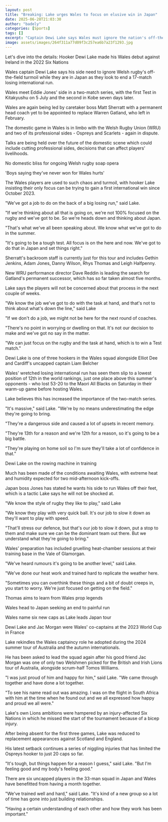 ```yaml
---
layout: post
title: "Breaking: Lake urges Wales to focus on elusive win in Japan"
date: 2025-06-28T21:03:30
author: "badely"
categories: [Sports]
tags: []
excerpt: "Captain Dewi Lake says Wales must ignore the nation's off-the-field  turmoil and aim to end a 17-match losing international run when they face Japan."
image: assets/images/264f311a77d09f3c257ea6b7a23f1293.jpg
---
```


Let's dive into the details: Hooker Dewi Lake made his Wales debut against Ireland in the 2022 Six Nations 

Wales captain Dewi Lake says his side need to ignore Welsh rugby's off-the-field  turmoil while they are in Japan as they look to end a 17-match losing international run.

Wales meet Eddie Jones' side in a two-match series, with the first Test in Kitakyushu on 5 July and the second in Kobe seven days later.

Wales are again being led by caretaker boss Matt Sherratt with a permanent head coach yet to be appointed to replace Warren Gatland, who left in February.

The domestic game in Wales is in limbo with the Welsh Rugby Union (WRU) and two of its professional sides - Ospreys and Scarlets - again in dispute.

Talks are being held over the future of the domestic scene which could include cutting professional sides, decisions that can affect players' livelihoods.

No domestic bliss for ongoing Welsh rugby soap opera 

'Boys saying they've never won for Wales hurts'

The Wales players are used to such chaos and turmoil, with hooker Lake insisting their only focus can be trying to gain a first international win since October 2023.

"We've got a job to do on the back of a big losing run," said Lake.

"If we're thinking about all that is going on, we're not 100% focused on the rugby and we've got to be. So we're heads down and thinking about Japan.

"That's what we've all been speaking about. We know what we've got to do in the summer. 

"It's going to be a tough test. All focus is on the here and now. We've got to do that in Japan and set things right." 

Sherratt's backroom staff is currently just for this tour and includes Gethin Jenkins, Adam Jones, Danny Wilson, Rhys Thomas and Leigh Halfpenny.

New WRU performance director Dave Reddin is leading the search for Gatland's permanent successor, which has so far taken almost five months.

Lake says the players will not be concerned about that process in the next couple of weeks. 

"We know the job we've got to do with the task at hand, and that's not to think about what's down the line," said Lake

"If we don't do a job, we might not be here for the next round of coaches. 

"There's no point in worrying or dwelling on that. It's not our decision to make and we've got no say in the matter. 

"We can just focus on the rugby and the task at hand, which is to win a Test match."

Dewi Lake is one of three hookers in the Wales squad alongside Elliot Dee and Cardiff's uncapped captain Liam Belcher

Wales' wretched losing international run has seen them slip to a lowest position of 12th in the world rankings, just one place above this summer's opponents - who lost 53-20 to the Maori All Blacks on Saturday in their warm-up game before hosting Wales.

Lake believes this has increased the importance of the two-match series.

"It's massive," said Lake. "We're by no means underestimating the edge they're going to bring. 

"They're a dangerous side and caused a lot of upsets in recent memory. 

"They're 13th for a reason and we're 12th for a reason, so it's going to be a big battle.

"They're playing on home soil so I'm sure they'll take a lot of confidence in that."

Dewi Lake on the rowing machine in training

Much has been made of the conditions awaiting Wales, with extreme heat and humidity expected for two mid-afternoon kick-offs.

Japan boss Jones has stated he wants his side to run Wales off their feet, which is a tactic Lake says he will not be shocked at.

"We know the style of rugby they like to play," said Lake 

"We know they play with very quick ball. It's our job to slow it down as they'll want to play with speed. 

"That'll stress our defence, but that's our job to slow it down, put a stop to them and make sure we can be the dominant team out there. But we understand what they're going to bring."

Wales' preparation has included gruelling heat-chamber sessions at their training base in the Vale of Glamorgan.

"We've heard rumours it's going to be another level," said Lake.

"We've done our heat work and trained hard to replicate the weather here. 

"Sometimes you can overthink these things and a bit of doubt creeps in, you start to worry. We're just focused on getting on the field."

Thomas aims to learn from Wales prop legends

Wales head to Japan seeking an end to painful run

Wales name six new caps as Lake leads Japan tour

Dewi Lake and Jac Morgan were Wales' co-captains at the 2023 World Cup in France

Lake rekindles the Wales captaincy role he adopted during the 2024 summer tour of Australia and the autumn internationals.

He has been asked to lead the squad again after his good friend Jac Morgan was one of only two Welshmen picked for the British and Irish Lions tour of Australia, alongside scrum-half Tomos Williams.

"I was just proud of him and happy for him," said Lake. "We came through together and have done a lot together. 

"To see his name read out was amazing. I was on the flight in South Africa with him at the time when he found out and we all expressed how happy and proud we all were."

Lake's own Lions ambitions were hampered by an injury-affected Six Nations in which he missed the start of the tournament because of a bicep injury.

After being absent for the first three games, Lake was reduced to replacement appearances against Scotland and England.

His latest setback continues a series of niggling injuries that has limited the Ospreys hooker to just 20 caps so far.

"It's tough, but things happen for a reason I guess," said Lake. "But I'm feeling good and my body's feeling good."

There are six uncapped players in the 33-man squad in Japan and Wales have benefitted from having a month together.

"We've trained well and hard," said Lake. "It's kind of a new group so a lot of time has gone into just building relationships. 

"Having a certain understanding of each other and how they work has been important."

